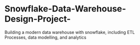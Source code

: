 # Snowflake-Data-Warehouse-Design-Project-
Building a modern data warehouse with snowflake, including ETL Processes, data modelling, and analytics
